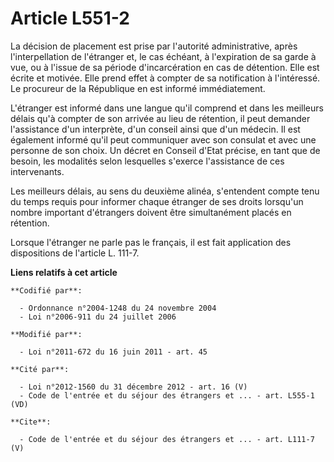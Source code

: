 # Article L551-2

La décision de placement est prise par l'autorité administrative, après l'interpellation de l'étranger et, le cas échéant, à
l'expiration de sa garde à vue, ou à l'issue de sa période d'incarcération en cas de détention. Elle est écrite et motivée.
Elle prend effet à compter de sa notification à l'intéressé. Le procureur de la République en est informé immédiatement. 

L'étranger est informé dans une langue qu'il comprend et dans les meilleurs délais qu'à compter de son arrivée au lieu de
rétention, il peut demander l'assistance d'un interprète, d'un conseil ainsi que d'un médecin. Il est également informé qu'il
peut communiquer avec son consulat et avec une personne de son choix. Un décret en Conseil d'Etat précise, en tant que de
besoin, les modalités selon lesquelles s'exerce l'assistance de ces intervenants. 

Les meilleurs délais, au sens du deuxième alinéa, s'entendent compte tenu du temps requis pour informer chaque étranger de
ses droits lorsqu'un nombre important d'étrangers doivent être simultanément placés en rétention. 

Lorsque l'étranger ne parle pas le français, il est fait application des dispositions de l'article L. 111-7.

**Liens relatifs à cet article**

	**Codifié par**:

	  - Ordonnance n°2004-1248 du 24 novembre 2004
	  - Loi n°2006-911 du 24 juillet 2006

	**Modifié par**:

	  - Loi n°2011-672 du 16 juin 2011 - art. 45

	**Cité par**:

	  - Loi n°2012-1560 du 31 décembre 2012 - art. 16 (V)
	  - Code de l'entrée et du séjour des étrangers et ... - art. L555-1 (VD)

	**Cite**:

	  - Code de l'entrée et du séjour des étrangers et ... - art. L111-7 (V)
